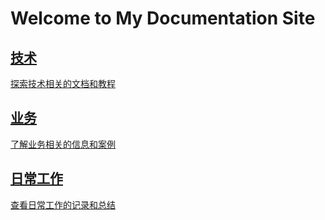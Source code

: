 # Welcome to My Documentation Site

<div class="section-container">
  <a href="#/./technology/index" class="section-link">
    <div class="section">
      <h2>技术</h2>
      <p>探索技术相关的文档和教程</p>
    </div>
  </a>
  <a href="./business/index" class="section-link">
    <div class="section">
      <h2>业务</h2>
      <p>了解业务相关的信息和案例</p>
    </div>
  </a>
  <a href="./daily_work/index" class="section-link">
    <div class="section">
      <h2>日常工作</h2>
      <p>查看日常工作的记录和总结</p>
    </div>
  </a>
</div>

<style>
.content {
  margin-left: 0px;
  left: 0px;
}
.sidebar-toggle{
    display: none;
}
.sidebar{
    display: none;
}
</style>